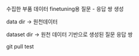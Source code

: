 수집한 부품 데이터 finetuning용 질문 - 응답 쌍 생성

data dir -> 원천데이터

dataset dir -> 원천 데이터 기반으로 생성된 질문 응답 쌍

git pull test
